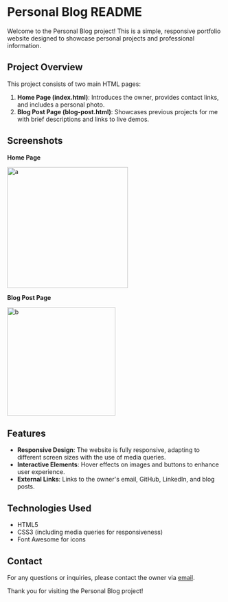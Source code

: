# Personal Blog README

Welcome to the Personal Blog project! This is a simple, responsive portfolio website designed to showcase personal projects and professional information.

## Project Overview

This project consists of two main HTML pages:
1. **Home Page (index.html)**: Introduces the owner, provides contact links, and includes a personal photo.
2. **Blog Post Page (blog-post.html)**: Showcases previous projects for me with brief descriptions and links to live demos.

## Screenshots

**Home Page**


<img width="281" alt="a" src="https://github.com/Fidaa2002Shwahna/udacity-scholarship-projects/assets/121303770/5f7ba017-0cf2-44ba-bdde-4bb8a7e31942">


**Blog Post Page**


<img width="252" alt="b" src="https://github.com/Fidaa2002Shwahna/udacity-scholarship-projects/assets/121303770/c25de913-a908-4a8b-b7dc-92e0f09d77b4">


## Features

- **Responsive Design**: The website is fully responsive, adapting to different screen sizes with the use of media queries.
- **Interactive Elements**: Hover effects on images and buttons to enhance user experience.
- **External Links**: Links to the owner's email, GitHub, LinkedIn, and blog posts.

## Technologies Used

- HTML5
- CSS3 (including media queries for responsiveness)
- Font Awesome for icons

## Contact

For any questions or inquiries, please contact the owner via [email](mailto:fidaaahmad154@gmail.com).

Thank you for visiting the Personal Blog project!
